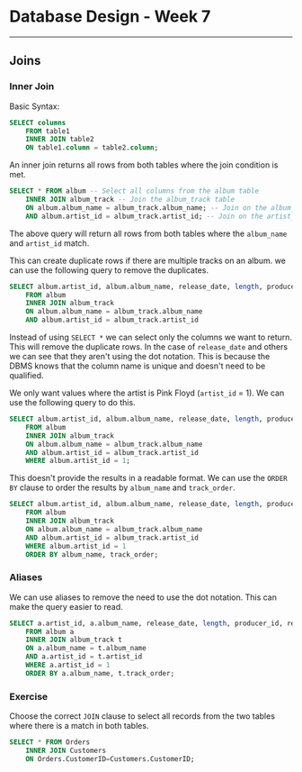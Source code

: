 # Database Design - Week 7

***

## Joins

### Inner Join

Basic Syntax:

```sql
SELECT columns
    FROM table1
    INNER JOIN table2
    ON table1.column = table2.column;
```

An inner join returns all rows from both tables where the join condition is met.

```sql
SELECT * FROM album -- Select all columns from the album table
    INNER JOIN album_track -- Join the album_track table
    ON album.album_name = album_track.album_name; -- Join on the album_name column
    AND album.artist_id = album_track.artist_id; -- Join on the artist_id column
```

The above query will return all rows from both tables where the `album_name` and `artist_id` match.

This can create duplicate rows if there are multiple tracks on an album. we can use the following query to remove the duplicates.

```sql
SELECT album.artist_id, album.album_name, release_date, length, producer_id, record_label, track_name, track_order
    FROM album
    INNER JOIN album_track
    ON album.album_name = album_track.album_name
    AND album.artist_id = album_track.artist_id
```

Instead of using `SELECT *` we can select only the columns we want to return. This will remove the duplicate rows. In the case of `release_date` and others we can see that they aren't using the dot notation. This is because the DBMS knows that the column name is unique and doesn't need to be qualified.

We only want values where the artist is Pink Floyd (`artist_id` = 1). We can use the following query to do this.

```sql
SELECT album.artist_id, album.album_name, release_date, length, producer_id, record_label, track_name, track_order
    FROM album
    INNER JOIN album_track
    ON album.album_name = album_track.album_name
    AND album.artist_id = album_track.artist_id
    WHERE album.artist_id = 1;
```

This doesn't provide the results in a readable format. We can use the `ORDER BY` clause to order the results by `album_name` and `track_order`.

```sql
SELECT album.artist_id, album.album_name, release_date, length, producer_id, record_label, track_name, track_order
    FROM album
    INNER JOIN album_track
    ON album.album_name = album_track.album_name
    AND album.artist_id = album_track.artist_id
    WHERE album.artist_id = 1
    ORDER BY album_name, track_order;
```

### Aliases

We can use aliases to remove the need to use the dot notation. This can make the query easier to read.

```sql
SELECT a.artist_id, a.album_name, release_date, length, producer_id, record_label, track_name, track_order
    FROM album a
    INNER JOIN album_track t
    ON a.album_name = t.album_name
    AND a.artist_id = t.artist_id
    WHERE a.artist_id = 1
    ORDER BY a.album_name, t.track_order;
```

### Exercise

Choose the correct `JOIN` clause to select all records from the two tables where there is a match in both tables.

```sql
SELECT * FROM Orders
    INNER JOIN Customers 
    ON Orders.CustomerID=Customers.CustomerID;
```
